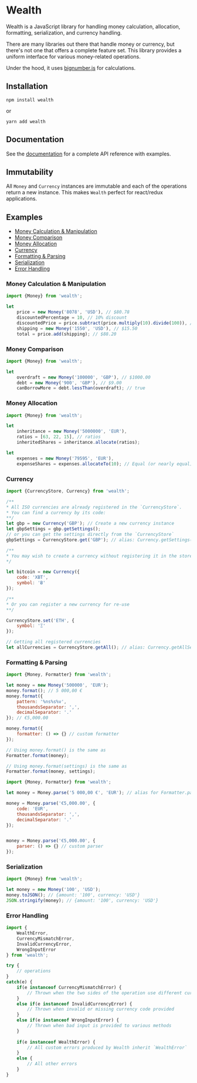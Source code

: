 # Wealth

Wealth is a JavaScript library for handling money calculation, allocation, formatting, serialization, and currency handling.

There are many libraries out there that handle money or currency, but there's not one that offers a complete feature set.
This library provides a uniform interface for various money-related operations.

Under the hood, it uses [bignumber.js](https://github.com/MikeMcl/bignumber.js/) for calculations.

## Installation
`npm install wealth`

or

`yarn add wealth`

## Documentation
See the [documentation](http://amirmohsen.github.io/wealth) for a complete API reference with examples.

## Immutability
All `Money` and `Currency` instances are immutable and each of the operations return a new instance.
This makes `Wealth` perfect for react/redux applications.

## Examples

- [Money Calculation & Manipulation](#money-calculation-&-manipulation)
- [Money Comparison](#money-comparison)
- [Money Allocation](#money-allocation)
- [Currency](#currency)
- [Formatting & Parsing](#formatting-&-parsing)
- [Serialization](#serialization)
- [Error Handling](#error-handling)

### Money Calculation & Manipulation
```js
import {Money} from 'wealth';

let
	price = new Money('8078', 'USD'), // $80.78
	discountedPercentage = 10, // 10% discount
	discountedPrice = price.subtract(price.multiply(10).divide(100)), // $72.70
	shipping = new Money('1550', 'USD'), // $15.50
	total = price.add(shipping); // $88.20
```

### Money Comparison
```js
import {Money} from 'wealth';

let
	overdraft = new Money('100000', 'GBP'), // $1000.00
	debt = new Money('900', 'GBP'), // $9.00
	canBorrowMore = debt.lessThan(overdraft); // true
```

### Money Allocation
```js
import {Money} from 'wealth';

let
	inheritance = new Money('5000000', 'EUR'),
	ratios = [63, 22, 15], // ratios
	inheritedShares = inheritance.allocate(ratios);

let
	expenses = new Money('79595', 'EUR'),
	expenseShares = expenses.allocateTo(10); // Equal (or nearly equal) shares of expenses
```

### Currency
```js
import {CurrencyStore, Currency} from 'wealth';

/**
* All ISO currencies are already registered in the `CurrencyStore`.
* You can find a currency by its code:
**/
let gbp = new Currency('GBP'); // Create a new currency instance
let gbpSettings = gbp.getSettings();
// or you can get the settings directly from the `CurrencyStore`
gbpSettings = CurrencyStore.get('GBP'); // alias: Currency.getSettings()

/**
* You may wish to create a currency without registering it in the store for one-off use.
*/

let bitcoin = new Currency({
	code: 'XBT',
	symbol: 'Ƀ'
});

/**
* Or you can register a new currency for re-use
**/

CurrencyStore.set('ETH', {
	symbol: 'Ξ'
});

// Getting all registered currencies
let allCurrencies = CurrencyStore.getAll(); // alias: Currency.getAllSettings()
``` 

### Formatting & Parsing
```js
import {Money, Formatter} from 'wealth';

let money = new Money('500000', 'EUR');
money.format(); // 5 000,00 €
money.format({
	pattern: '%ns%s%v',
	thousandsSeparator: ',',
	decimalSeparator: '.'
}); // €5,000.00

money.format({
	formatter: () => {} // custom formatter
});

// Using money.format() is the same as
Formatter.format(money);

// Using money.format(settings) is the same as
Formatter.format(money, settings);
```

```js
import {Money, Formatter} from 'wealth';

let money = Money.parse('5 000,00 €', 'EUR'); // alias for Formatter.parse

money = Money.parse('€5,000.00', {
	code: 'EUR',
	thousandsSeparator: ',',
	decimalSeparator: '.'
});


money = Money.parse('€5,000.00', {
	parser: () => {} // custom parser
});
```

### Serialization

```js
import {Money} from 'wealth';

let money = new Money('100', 'USD');
money.toJSON(); // {amount: '100', currency: 'USD'}
JSON.stringify(money); // {amount: '100', currency: 'USD'}
```

### Error Handling
```js
import {
	WealthError,
	CurrencyMismatchError,
	InvalidCurrencyError,
	WrongInputError
} from 'wealth';

try {
	// operations
}
catch(e) {
	if(e instanceof CurrencyMismatchError) {
		// Thrown when the two sides of the operation use different currencies
	}
	else if(e instanceof InvalidCurrencyError) {
		// Thrown when invalid or missing currency code provided
	}
	else if(e instanceof WrongInputError) {
		// Thrown when bad input is provided to various methods
	}
	
	if(e instanceof WealthError) {
		// All custom errors produced by Wealth inherit `WealthError`
	}
	else {
		// All other errors
	}
}
```

